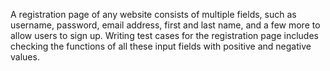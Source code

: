 A registration page of any website consists of multiple fields, such as username, password, email address, first and last name, and a few more to allow users to sign up. Writing test cases for the registration page includes checking the functions of all these input fields with positive and negative values.

